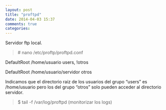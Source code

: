 ```yaml
---
layout: post
title: "proftpd"
date: 2014-04-03 15:37
comments: true
categories: 
---
```

Servidor ftp local.

>\# nano /etc/proftp/proftpd.conf 

DefaultRoot     /home/usuario                    users, !otros 

DefaultRoot     /home/usuario/servidor      otros 

Indicamos que el directorio raiz de los usuarios del grupo “users” es /home/usuario  pero los del grupo “otros” solo pueden acceder al directorio servidor. 

>$ tail -f /var/log/proftpd  (monitorizar los logs) 

